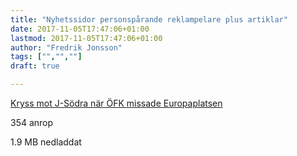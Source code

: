 ```yaml
---
title: "Nyhetssidor personspårande reklampelare plus artiklar"
date: 2017-11-05T17:47:06+01:00
lastmod: 2017-11-05T17:47:06+01:00
author: "Fredrik Jonsson"
tags: ["","",""]
draft: true

---
```


[Kryss mot J-Södra när ÖFK missade Europaplatsen](http://www.ltz.se/fotboll/allsvenskan/kryss-mot-j-sodra-nar-ofk-missade-europaplatsen)

354 anrop

1.9 MB nedladdat